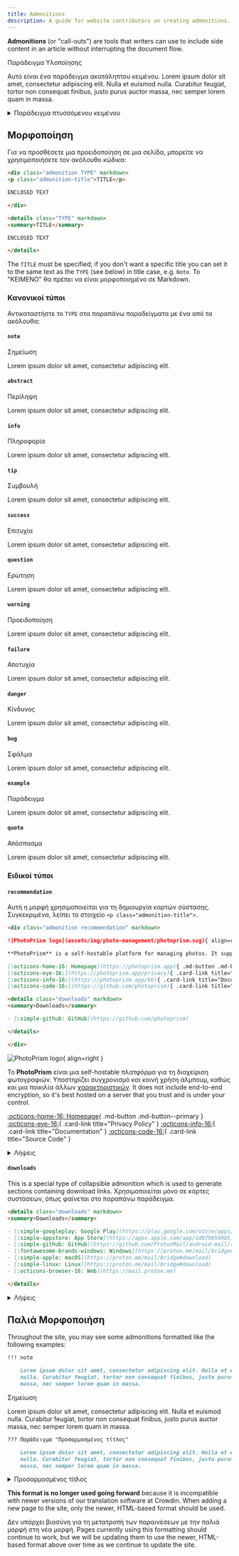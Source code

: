 ```yaml
---
title: Admonitions
description: A guide for website contributors on creating admonitions.
---
```


**Admonitions** (or "call-outs") are tools that writers can use to include side content in an article without interrupting the document flow.

<div class="admonition example" markdown>
<p class="admonition-title">Παράδειγμα Υλοποίησης</p>

Αυτό είναι ένα παράδειγμα ακατάληπτου κειμένου. Lorem ipsum dolor sit amet, consectetur adipiscing elit. Nulla et euismod nulla. Curabitur feugiat, tortor non consequat finibus, justo purus auctor massa, nec semper lorem quam in massa.

</div>

<details class="example" markdown>
<summary>Παράδειγμα πτυσσόμενου κειμένου</summary>

Αυτό είναι ένα παράδειγμα κειμένου. Lorem ipsum dolor sit amet, consectetur adipiscing elit. Nulla et euismod nulla. Curabitur feugiat, tortor non consequat finibus, justo purus auctor massa, nec semper lorem quam in massa.

</details>

## Μορφοποίηση

Για να προσθέσετε μια προειδοποίηση σε μια σελίδα, μπορείτε να χρησιμοποιήσετε τον ακόλουθο κώδικα:

```markdown title="Admonition"
<div class="admonition TYPE" markdown>
<p class="admonition-title">TITLE</p>

ENCLOSED TEXT

</div>
```

```markdown title="Collapsible Admonition"
<details class="TYPE" markdown>
<summary>TITLE</summary>

ENCLOSED TEXT

</details>
```

The `TITLE` must be specified; if you don't want a specific title you can set it to the same text as the `TYPE` (see below) in title case, e.g. `Note`. Το "ΚΕΙΜΕΝΟ" θα πρέπει να είναι μορφοποιημένο σε Markdown.

### Κανονικοί τύποι

Αντικαταστήστε το `TYPE` στα παραπάνω παραδείγματα με ένα από τα ακόλουθα:

#### `note`

<div class="admonition note" markdown>
<p class="admonition-title">Σημείωση</p>

Lorem ipsum dolor sit amet, consectetur adipiscing elit.

</div>

#### `abstract`

<div class="admonition abstract" markdown>
<p class="admonition-title">Περίληψη</p>

Lorem ipsum dolor sit amet, consectetur adipiscing elit.

</div>

#### `info`

<div class="admonition info" markdown>
<p class="admonition-title">Πληροφορία</p>

Lorem ipsum dolor sit amet, consectetur adipiscing elit.

</div>

#### `tip`

<div class="admonition tip" markdown>
<p class="admonition-title">Συμβουλή</p>

Lorem ipsum dolor sit amet, consectetur adipiscing elit.

</div>

#### `success`

<div class="admonition success" markdown>
<p class="admonition-title">Επιτυχία</p>

Lorem ipsum dolor sit amet, consectetur adipiscing elit.

</div>

#### `question`

<div class="admonition question" markdown>
<p class="admonition-title">Ερώτηση</p>

Lorem ipsum dolor sit amet, consectetur adipiscing elit.

</div>

#### `warning`

<div class="admonition warning" markdown>
<p class="admonition-title">Προειδοποίηση</p>

Lorem ipsum dolor sit amet, consectetur adipiscing elit.

</div>

#### `failure`

<div class="admonition failure" markdown>
<p class="admonition-title">Αποτυχία</p>

Lorem ipsum dolor sit amet, consectetur adipiscing elit.

</div>

#### `danger`

<div class="admonition danger" markdown>
<p class="admonition-title">Κίνδυνος</p>

Lorem ipsum dolor sit amet, consectetur adipiscing elit.

</div>

#### `bug`

<div class="admonition bug" markdown>
<p class="admonition-title">Σφάλμα</p>

Lorem ipsum dolor sit amet, consectetur adipiscing elit.

</div>

#### `example`

<div class="admonition example" markdown>
<p class="admonition-title">Παράδειγμα</p>

Lorem ipsum dolor sit amet, consectetur adipiscing elit.

</div>

#### `quote`

<div class="admonition quote" markdown>
<p class="admonition-title">Απόσπασμα</p>

Lorem ipsum dolor sit amet, consectetur adipiscing elit.

</div>

### Ειδικοί τύποι

#### `recommendation`

Αυτή η μορφή χρησιμοποιείται για τη δημιουργία καρτών σύστασης. Συγκεκριμένα, λείπει το στοιχείο `<p class="admonition-title">`.

```markdown title="Recommendation Card"
<div class="admonition recommendation" markdown>

![PhotoPrism logo](assets/img/photo-management/photoprism.svg){ align=right }

**PhotoPrism** is a self-hostable platform for managing photos. It supports album syncing and sharing as well as a variety of other [features](https://photoprism.app/features). It does not include end-to-end encryption, so it's best hosted on a server that you trust and is under your control.

[:octicons-home-16: Homepage](https://photoprism.app){ .md-button .md-button--primary }
[:octicons-eye-16:](https://photoprism.app/privacy){ .card-link title="Privacy Policy" }
[:octicons-info-16:](https://photoprism.app/kb){ .card-link title="Documentation" }
[:octicons-code-16:](https://github.com/photoprism){ .card-link title="Source Code" }

<details class="downloads" markdown>
<summary>Downloads</summary>

- [:simple-github: GitHub](https://github.com/photoprism)

</details>

</div>
```

<div class="result" markdown>

<div class="admonition recommendation" markdown>

![PhotoPrism logo](../assets/img/photo-management/photoprism.svg){ align=right }

Το **PhotoPrism** είναι μια self-hostable πλατφόρμα για τη διαχείριση φωτογραφιών. Υποστηρίζει συγχρονισμό και κοινή χρήση άλμπουμ, καθώς και μια ποικιλία άλλων [χαρακτηριστικών](https://photoprism.app/features). It does not include end-to-end encryption, so it's best hosted on a server that you trust and is under your control.

[:octicons-home-16: Homepage](https://photoprism.app){ .md-button .md-button--primary }
[:octicons-eye-16:](https://photoprism.app/privacy){ .card-link title="Privacy Policy" }
[:octicons-info-16:](https://photoprism.app/kb){ .card-link title="Documentation" }
[:octicons-code-16:](https://github.com/photoprism){ .card-link title="Source Code" }

<details class="downloads" markdown>
<summary>Λήψεις</summary>

- [:simple-github: GitHub](https://github.com/photoprism)

</details>

</div>

</div>

#### `downloads`

This is a special type of collapsible admonition which is used to generate sections containing download links. Χρησιμοποιείται μόνο σε κάρτες συστάσεων, όπως φαίνεται στο παραπάνω παράδειγμα.

```markdown title="Downloads Section"
<details class="downloads" markdown>
<summary>Downloads</summary>

- [:simple-googleplay: Google Play](https://play.google.com/store/apps/details?id=ch.protonmail.android)
- [:simple-appstore: App Store](https://apps.apple.com/app/id979659905)
- [:simple-github: GitHub](https://github.com/ProtonMail/android-mail/releases)
- [:fontawesome-brands-windows: Windows](https://proton.me/mail/bridge#download)
- [:simple-apple: macOS](https://proton.me/mail/bridge#download)
- [:simple-linux: Linux](https://proton.me/mail/bridge#download)
- [:octicons-browser-16: Web](https://mail.proton.me)

</details>
```

<div class="result" markdown>

<details class="downloads" markdown>
<summary>Λήψεις</summary>

- [:simple-googleplay: Google Play](https://play.google.com/store/apps/details?id=ch.protonmail.android)
- [:simple-appstore: App Store](https://apps.apple.com/app/id979659905)
- [:simple-github: GitHub](https://github.com/ProtonMail/android-mail/releases)
- [:fontawesome-brands-windows: Windows](https://proton.me/mail/bridge#download)
- [:simple-apple: macOS](https://proton.me/mail/bridge#download)
- [:simple-linux: Linux](https://proton.me/mail/bridge#download)
- [:octicons-browser-16: Web](https://mail.proton.me)

</details>

</div>

## Παλιά Μορφοποιήση

Throughout the site, you may see some admonitions formatted like the following examples:

```markdown title="Admonition"
!!! note

    Lorem ipsum dolor sit amet, consectetur adipiscing elit. Nulla et euismod
    nulla. Curabitur feugiat, tortor non consequat finibus, justo purus auctor
    massa, nec semper lorem quam in massa.
```

<div class="result" markdown>

<div class="admonition note" markdown>
<p class="admonition-title">Σημείωση</p>

Lorem ipsum dolor sit amet, consectetur adipiscing elit. Nulla et euismod
nulla. Curabitur feugiat, tortor non consequat finibus, justo purus auctor
massa, nec semper lorem quam in massa.

</div>

</div>

```markdown title="Collapsible Admonition"
??? Παράδειγμα "Προσαρμοσμένος τίτλος"

    Lorem ipsum dolor sit amet, consectetur adipiscing elit. Nulla et euismod
    nulla. Curabitur feugiat, tortor non consequat finibus, justo purus auctor
    massa, nec semper lorem quam in massa.
```

<div class="result" markdown>

<details class="example" markdown>
<summary>Προσαρμοσμένος τίτλος</summary>

Lorem ipsum dolor sit amet, consectetur adipiscing elit. Nulla et euismod
nulla. Curabitur feugiat, tortor non consequat finibus, justo purus auctor
massa, nec semper lorem quam in massa.

</details>

</div>

**This format is no longer used going forward** because it is incompatible with newer versions of our translation software at Crowdin. When adding a new page to the site, only the newer, HTML-based format should be used.

Δεν υπάρχει βιασύνη για τη μετατροπή των παραινέσεων με την παλιά μορφή στη νέα μορφή. Pages currently using this formatting should continue to work, but we will be updating them to use the newer, HTML-based format above over time as we continue to update the site.
